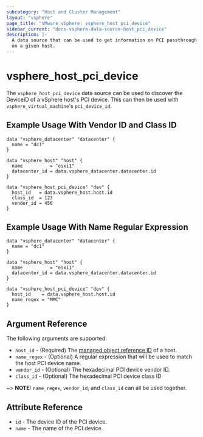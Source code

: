 ```yaml
---
subcategory: "Host and Cluster Management"
layout: "vsphere"
page_title: "VMware vSphere: vsphere_host_pci_device"
sidebar_current: "docs-vsphere-data-source-host_pci_device"
description: |-
  A data source that can be used to get information on PCI passthrough devices
  on a given host.
---
```


# vsphere_host_pci_device

The `vsphere_host_pci_device` data source can be used to discover the DeviceID
of a vSphere host's PCI device. This can then be used with 
`vsphere_virtual_machine`'s `pci_device_id`.

## Example Usage With Vendor ID and Class ID

```hcl
data "vsphere_datacenter" "datacenter" {
  name = "dc1"
}

data "vsphere_host" "host" {
  name          = "esxi1"
  datacenter_id = data.vsphere_datacenter.datacenter.id
}

data "vsphere_host_pci_device" "dev" {
  host_id   = data.vsphere_host.host.id
  class_id  = 123
  vendor_id = 456
}
```
## Example Usage With Name Regular Expression
 
 ```hcl
 data "vsphere_datacenter" "datacenter" {
   name = "dc1"
 }
 
 data "vsphere_host" "host" {
   name          = "esxi1"
   datacenter_id = data.vsphere_datacenter.datacenter.id
 }
 
 data "vsphere_host_pci_device" "dev" {
   host_id    = data.vsphere_host.host.id
   name_regex = "MMC"
 }
 ```


## Argument Reference

The following arguments are supported:

* `host_id` - (Required) The [managed object reference
  ID][docs-about-morefs] of a host.
* `name_regex` - (Optional) A regular expression that will be used to match
  the host PCI device name.
* `vendor_id` - (Optional) The hexadecimal PCI device vendor ID.
* `class_id` - (Optional) The hexadecimal PCI device class ID

[docs-about-morefs]: /docs/providers/vsphere/index.html#use-of-managed-object-references-by-the-vsphere-provider

~> **NOTE:** `name_regex`, `vendor_id`, and `class_id` can all be used together.

## Attribute Reference

* `id` - The device ID of the PCI device.
* `name` - The name of the PCI device.
